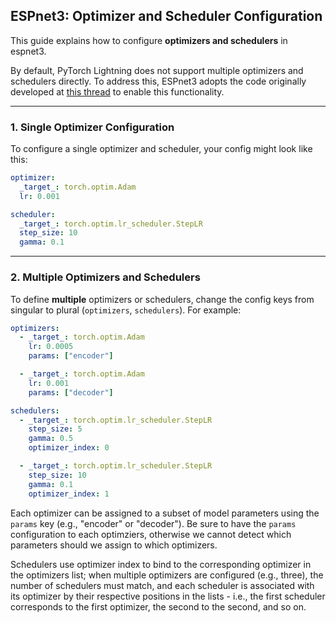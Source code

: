 ## ESPnet3: Optimizer and Scheduler Configuration

This guide explains how to configure **optimizers and schedulers** in espnet3.

By default, PyTorch Lightning does not support multiple optimizers and schedulers directly.
To address this, ESPnet3 adopts the code originally developed at [this thread](https://github.com/Lightning-AI/pytorch-lightning/issues/3346#issuecomment-1478556073) to enable this functionality.

---

### 1. Single Optimizer Configuration

To configure a single optimizer and scheduler, your config might look like this:

```yaml
optimizer:
  _target_: torch.optim.Adam
  lr: 0.001

scheduler:
  _target_: torch.optim.lr_scheduler.StepLR
  step_size: 10
  gamma: 0.1
```

---

### 2. Multiple Optimizers and Schedulers

To define **multiple** optimizers or schedulers, change the config keys from singular to plural (`optimizers`, `schedulers`). For example:

```yaml
optimizers:
  - _target_: torch.optim.Adam
    lr: 0.0005
    params: ["encoder"]

  - _target_: torch.optim.Adam
    lr: 0.001
    params: ["decoder"]

schedulers:
  - _target_: torch.optim.lr_scheduler.StepLR
    step_size: 5
    gamma: 0.5
    optimizer_index: 0

  - _target_: torch.optim.lr_scheduler.StepLR
    step_size: 10
    gamma: 0.1
    optimizer_index: 1
```

Each optimizer can be assigned to a subset of model parameters using the `params` key (e.g., "encoder" or "decoder").
Be sure to have the `params` configuration to each optimziers, otherwise we cannot detect which parameters should we assign to which optimizers.

Schedulers use optimizer index to bind to the corresponding optimizer in the optimizers list;
when multiple optimizers are configured (e.g., three), the number of schedulers must match, and each scheduler is associated with its optimizer by their respective positions in the lists - i.e., the first scheduler corresponds to the first optimizer, the second to the second, and so on.

